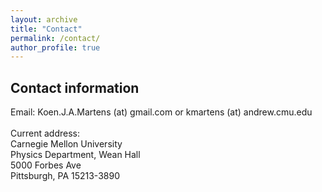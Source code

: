 ```yaml
---
layout: archive
title: "Contact"
permalink: /contact/
author_profile: true
---
```


<h2> Contact information </h2>
Email: Koen.J.A.Martens (at) gmail.com or kmartens (at) andrew.cmu.edu<br>
<br>
Current address:<br>
Carnegie Mellon University<br>
Physics Department, Wean Hall<br>
5000 Forbes Ave<br>
Pittsburgh, PA 15213-3890<br>

<!--
# <iframe src="https://www.google.com/maps/embed?pb=!1m18!1m12!1m3!1d629.5634135404994!2d4.673826589505227!3d50.863503678837155!2m3!1f0!2f0!3f0!3m2!1i1024!2i768!4f13.1!3m3!1m2!1s0x47c161136e7d87ad%3A0x2c5795fc49d7df8b!2sDepartment%20of%20Chemistry!5e0!3m2!1sen!2sbe!4v1570908302750!5m2!1sen!2sbe" width="600" height="450" frameborder="0" style="border:0;" allowfullscreen=""></iframe>-->
